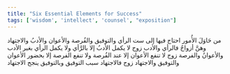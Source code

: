 ```yaml
---
title: "Six Essential Elements for Success"
tags: ['wisdom', 'intellect', 'counsel', "exposition"]
---
```


 من حَاوَلَ الأُمور احتاج فيها إلى ست الرأي والتوفيق والفُرصة والأعوان والأدبُ والاجتهاد وهنَّ أزواجٌ فالرأي والأدب زوج لا يكمل الأدبُ إلا بالرَّأي ولا يكمل الرأي بغير الأدب
والأعوانُ والفرصة زوج لا تنفع الأعوان إلا عند الفُرصة ولا تنفع الفرصة إلا بحضور الأعوان والتوفيق والاجتهاد زوج فالاجتهاد سبب التوفيق وبالتوفيق ينجح الاجتهاد
